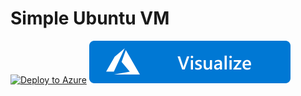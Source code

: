 # Simple Ubuntu VM

[![Deploy to Azure](https://aka.ms/deploytoazurebutton)](https://portal.azure.com/#create/Microsoft.Template/uri/https://raw.githubusercontent.com/willguibr/azure/main/Latest/Ubuntu-Simple-VM/azuredeploy.json)
[![Visualize](https://raw.githubusercontent.com/Azure/azure-quickstart-templates/master/1-CONTRIBUTION-GUIDE/images/visualizebutton.svg?sanitize=true)](http://armviz.io/#/?load=https://raw.githubusercontent.com/willguibr/azure/main/Latest/Ubuntu-Simple-VM/azuredeploy.json)